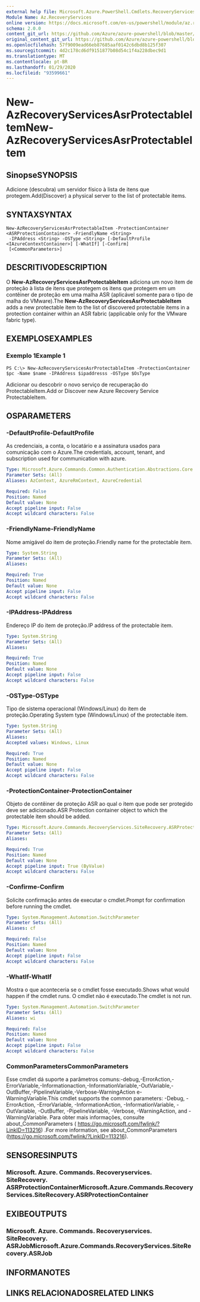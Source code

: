 ```yaml
---
external help file: Microsoft.Azure.PowerShell.Cmdlets.RecoveryServices.SiteRecovery.dll-Help.xml
Module Name: Az.RecoveryServices
online version: https://docs.microsoft.com/en-us/powershell/module/az.recoveryservices/new-azrecoveryservicesasrprotectableitem
schema: 2.0.0
content_git_url: https://github.com/Azure/azure-powershell/blob/master/src/RecoveryServices/RecoveryServices/help/New-AzRecoveryServicesAsrProtectableItem.md
original_content_git_url: https://github.com/Azure/azure-powershell/blob/master/src/RecoveryServices/RecoveryServices/help/New-AzRecoveryServicesAsrProtectableItem.md
ms.openlocfilehash: 57f9009ead66eb87685aaf0142c6dbd8b125f307
ms.sourcegitcommit: 4d2c178cd6df9151877b08d54c1f4a228dbec9d1
ms.translationtype: MT
ms.contentlocale: pt-BR
ms.lasthandoff: 01/29/2020
ms.locfileid: "93599661"
---
```

# <span data-ttu-id="c3e50-101">New-AzRecoveryServicesAsrProtectableItem</span><span class="sxs-lookup"><span data-stu-id="c3e50-101">New-AzRecoveryServicesAsrProtectableItem</span></span>

## <span data-ttu-id="c3e50-102">Sinopse</span><span class="sxs-lookup"><span data-stu-id="c3e50-102">SYNOPSIS</span></span>
<span data-ttu-id="c3e50-103">Adicione (descubra) um servidor físico à lista de itens que protegem.</span><span class="sxs-lookup"><span data-stu-id="c3e50-103">Add(Discover) a physical server to the list of protectable items.</span></span>

## <span data-ttu-id="c3e50-104">SYNTAX</span><span class="sxs-lookup"><span data-stu-id="c3e50-104">SYNTAX</span></span>

```
New-AzRecoveryServicesAsrProtectableItem -ProtectionContainer <ASRProtectionContainer> -FriendlyName <String>
 -IPAddress <String> -OSType <String> [-DefaultProfile <IAzureContextContainer>] [-WhatIf] [-Confirm]
 [<CommonParameters>]
```

## <span data-ttu-id="c3e50-105">DESCRITIVO</span><span class="sxs-lookup"><span data-stu-id="c3e50-105">DESCRIPTION</span></span>
<span data-ttu-id="c3e50-106">O **New-AzRecoveryServicesAsrProtectableItem** adiciona um novo item de proteção à lista de itens que protegem os itens que protegem em um contêiner de proteção em uma malha ASR (aplicável somente para o tipo de malha do VMware).</span><span class="sxs-lookup"><span data-stu-id="c3e50-106">The **New-AzRecoveryServicesAsrProtectableItem** adds a new protectable item to the list of discovered protectable items in a protection container within an ASR fabric (applicable only for the VMware fabric type).</span></span>

## <span data-ttu-id="c3e50-107">EXEMPLOS</span><span class="sxs-lookup"><span data-stu-id="c3e50-107">EXAMPLES</span></span>

### <span data-ttu-id="c3e50-108">Exemplo 1</span><span class="sxs-lookup"><span data-stu-id="c3e50-108">Example 1</span></span>
```
PS C:\> New-AzRecoveryServicesAsrProtectableItem -ProtectionContainer $pc -Name $name -IPAddress $ipaddresss -OSType $OsType
```

<span data-ttu-id="c3e50-109">Adicionar ou descobrir o novo serviço de recuperação do ProtectableItem.</span><span class="sxs-lookup"><span data-stu-id="c3e50-109">Add or Discover new Azure Recovery Service ProtectableItem.</span></span>

## <span data-ttu-id="c3e50-110">OS</span><span class="sxs-lookup"><span data-stu-id="c3e50-110">PARAMETERS</span></span>

### <span data-ttu-id="c3e50-111">-DefaultProfile</span><span class="sxs-lookup"><span data-stu-id="c3e50-111">-DefaultProfile</span></span>
<span data-ttu-id="c3e50-112">As credenciais, a conta, o locatário e a assinatura usados para comunicação com o Azure.</span><span class="sxs-lookup"><span data-stu-id="c3e50-112">The credentials, account, tenant, and subscription used for communication with azure.</span></span>

```yaml
Type: Microsoft.Azure.Commands.Common.Authentication.Abstractions.Core.IAzureContextContainer
Parameter Sets: (All)
Aliases: AzContext, AzureRmContext, AzureCredential

Required: False
Position: Named
Default value: None
Accept pipeline input: False
Accept wildcard characters: False
```

### <span data-ttu-id="c3e50-113">-FriendlyName</span><span class="sxs-lookup"><span data-stu-id="c3e50-113">-FriendlyName</span></span>
<span data-ttu-id="c3e50-114">Nome amigável do item de proteção.</span><span class="sxs-lookup"><span data-stu-id="c3e50-114">Friendly name for the protectable item.</span></span>

```yaml
Type: System.String
Parameter Sets: (All)
Aliases:

Required: True
Position: Named
Default value: None
Accept pipeline input: False
Accept wildcard characters: False
```

### <span data-ttu-id="c3e50-115">-IPAddress</span><span class="sxs-lookup"><span data-stu-id="c3e50-115">-IPAddress</span></span>
<span data-ttu-id="c3e50-116">Endereço IP do item de proteção.</span><span class="sxs-lookup"><span data-stu-id="c3e50-116">IP address of the protectable item.</span></span>

```yaml
Type: System.String
Parameter Sets: (All)
Aliases:

Required: True
Position: Named
Default value: None
Accept pipeline input: False
Accept wildcard characters: False
```

### <span data-ttu-id="c3e50-117">-OSType</span><span class="sxs-lookup"><span data-stu-id="c3e50-117">-OSType</span></span>
<span data-ttu-id="c3e50-118">Tipo de sistema operacional (Windows/Linux) do item de proteção.</span><span class="sxs-lookup"><span data-stu-id="c3e50-118">Operating System type (Windows/Linux) of the protectable item.</span></span>

```yaml
Type: System.String
Parameter Sets: (All)
Aliases:
Accepted values: Windows, Linux

Required: True
Position: Named
Default value: None
Accept pipeline input: False
Accept wildcard characters: False
```

### <span data-ttu-id="c3e50-119">-ProtectionContainer</span><span class="sxs-lookup"><span data-stu-id="c3e50-119">-ProtectionContainer</span></span>
<span data-ttu-id="c3e50-120">Objeto de contêiner de proteção ASR ao qual o item que pode ser protegido deve ser adicionado.</span><span class="sxs-lookup"><span data-stu-id="c3e50-120">ASR Protection container object to which the protectable item should be added.</span></span>

```yaml
Type: Microsoft.Azure.Commands.RecoveryServices.SiteRecovery.ASRProtectionContainer
Parameter Sets: (All)
Aliases:

Required: True
Position: Named
Default value: None
Accept pipeline input: True (ByValue)
Accept wildcard characters: False
```

### <span data-ttu-id="c3e50-121">-Confirme</span><span class="sxs-lookup"><span data-stu-id="c3e50-121">-Confirm</span></span>
<span data-ttu-id="c3e50-122">Solicite confirmação antes de executar o cmdlet.</span><span class="sxs-lookup"><span data-stu-id="c3e50-122">Prompt for confirmation before running the cmdlet.</span></span>

```yaml
Type: System.Management.Automation.SwitchParameter
Parameter Sets: (All)
Aliases: cf

Required: False
Position: Named
Default value: None
Accept pipeline input: False
Accept wildcard characters: False
```

### <span data-ttu-id="c3e50-123">-WhatIf</span><span class="sxs-lookup"><span data-stu-id="c3e50-123">-WhatIf</span></span>
<span data-ttu-id="c3e50-124">Mostra o que aconteceria se o cmdlet fosse executado.</span><span class="sxs-lookup"><span data-stu-id="c3e50-124">Shows what would happen if the cmdlet runs.</span></span> <span data-ttu-id="c3e50-125">O cmdlet não é executado.</span><span class="sxs-lookup"><span data-stu-id="c3e50-125">The cmdlet is not run.</span></span>

```yaml
Type: System.Management.Automation.SwitchParameter
Parameter Sets: (All)
Aliases: wi

Required: False
Position: Named
Default value: None
Accept pipeline input: False
Accept wildcard characters: False
```

### <span data-ttu-id="c3e50-126">CommonParameters</span><span class="sxs-lookup"><span data-stu-id="c3e50-126">CommonParameters</span></span>
<span data-ttu-id="c3e50-127">Esse cmdlet dá suporte a parâmetros comuns:-debug,-ErrorAction,-ErrorVariable,-Informationaction,-InformationVariable,-OutVariable,-OutBuffer,-PipelineVariable,-Verbose-WarningAction e-WarningVariable.</span><span class="sxs-lookup"><span data-stu-id="c3e50-127">This cmdlet supports the common parameters: -Debug, -ErrorAction, -ErrorVariable, -InformationAction, -InformationVariable, -OutVariable, -OutBuffer, -PipelineVariable, -Verbose, -WarningAction, and -WarningVariable.</span></span> <span data-ttu-id="c3e50-128">Para obter mais informações, consulte about_CommonParameters ( https://go.microsoft.com/fwlink/?LinkID=113216) .</span><span class="sxs-lookup"><span data-stu-id="c3e50-128">For more information, see about_CommonParameters (https://go.microsoft.com/fwlink/?LinkID=113216).</span></span>

## <span data-ttu-id="c3e50-129">SENSORES</span><span class="sxs-lookup"><span data-stu-id="c3e50-129">INPUTS</span></span>

### <span data-ttu-id="c3e50-130">Microsoft. Azure. Commands. Recoveryservices. SiteRecovery. ASRProtectionContainer</span><span class="sxs-lookup"><span data-stu-id="c3e50-130">Microsoft.Azure.Commands.RecoveryServices.SiteRecovery.ASRProtectionContainer</span></span>

## <span data-ttu-id="c3e50-131">EXIBE</span><span class="sxs-lookup"><span data-stu-id="c3e50-131">OUTPUTS</span></span>

### <span data-ttu-id="c3e50-132">Microsoft. Azure. Commands. Recoveryservices. SiteRecovery. ASRJob</span><span class="sxs-lookup"><span data-stu-id="c3e50-132">Microsoft.Azure.Commands.RecoveryServices.SiteRecovery.ASRJob</span></span>

## <span data-ttu-id="c3e50-133">INFORMA</span><span class="sxs-lookup"><span data-stu-id="c3e50-133">NOTES</span></span>

## <span data-ttu-id="c3e50-134">LINKS RELACIONADOS</span><span class="sxs-lookup"><span data-stu-id="c3e50-134">RELATED LINKS</span></span>
